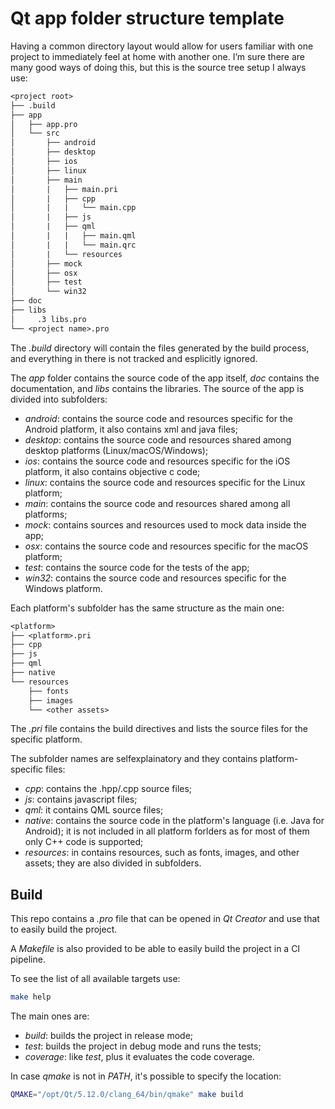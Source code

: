 # Qt app folder structure template

Having a common directory layout would allow for users familiar with one project
to immediately feel at home with another one. I’m sure there are many good ways
of doing this, but this is the source tree setup I always use:

```txt
<project root>
├── .build
├── app
│   ├── app.pro
│   └── src
│       ├── android
│       ├── desktop
│       ├── ios
│       ├── linux
│       ├── main
│       |   ├── main.pri
│       |   ├── cpp
│       |   |   └── main.cpp
│       |   ├── js
│       |   ├── qml
│       |   |   ├── main.qml
│       |   |   └── main.qrc
│       |   └── resources
│       ├── mock
│       ├── osx
│       ├── test
│       └── win32
├── doc
├── libs
│     .3 libs.pro
└── <project name>.pro
```

The _.build_ directory will contain the files generated by the build process, and everything in there is not tracked and esplicitly ignored.

The _app_ folder contains the source code of the app itself, _doc_ contains the
documentation, and _libs_ contains the libraries. The source of the app is
divided into subfolders:

* _android_: contains the source code and resources specific for the Android platform, it also contains xml and java files;
* _desktop_: contains the source code and resources shared among desktop platforms (Linux/macOS/Windows);
* _ios_: contains the source code and resources specific for the iOS platform, it also contains objective c code;
* _linux_: contains the source code and resources specific for the Linux platform;
* _main_: contains the source code and resources shared among all platforms;
* _mock_: contains sources and resources used to mock data inside the app;
* _osx_: contains the source code and resources specific for the macOS platform;
* _test_: contains the source code for the tests of the app;
* _win32_: contains the source code and resources specific for the Windows platform.

Each platform's subfolder has the same structure as the main one:

```txt
<platform>
├── <platform>.pri
├── cpp
├── js
├── qml
├── native
└── resources
    ├── fonts
    ├── images
    └── <other assets>
```

The _.pri_ file contains the build directives and lists the source files for the
specific platform.

The subfolder names are selfexplainatory and they contains platform-specific
files:

* _cpp_: contains the .hpp/.cpp source files;
* _js_: contains javascript files;
* _qml_: it contains QML source files;
* _native_: contains the source code in the platform's language (i.e. Java for
         Android); it is not included in all platform forlders as for most of
         them only C++ code is supported;
* _resources_: in contains resources, such as fonts, images, and other assets;
         they are also divided in subfolders.

## Build

This repo contains a _.pro_ file that can be opened in _Qt Creator_ and use that to easily build the project.

A _Makefile_ is also provided to be able to easily build the project in a CI pipeline.

To see the list of all available targets use:

```sh
make help
```

The main ones are:

* *build*: builds the project in release mode;
* *test*: builds the project in debug mode and runs the tests;
* *coverage*: like _test_, plus it evaluates the code coverage.

In case _qmake_ is not in _PATH_, it's possible to specify the location:

```sh
QMAKE="/opt/Qt/5.12.0/clang_64/bin/qmake" make build
```

